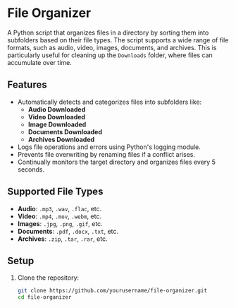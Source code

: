 # File Organizer

A Python script that organizes files in a directory by sorting them into subfolders based on their file types. The script supports a wide range of file formats, such as audio, video, images, documents, and archives. This is particularly useful for cleaning up the `Downloads` folder, where files can accumulate over time.

## Features

- Automatically detects and categorizes files into subfolders like:
  - **Audio Downloaded**
  - **Video Downloaded**
  - **Image Downloaded**
  - **Documents Downloaded**
  - **Archives Downloaded**
- Logs file operations and errors using Python's logging module.
- Prevents file overwriting by renaming files if a conflict arises.
- Continually monitors the target directory and organizes files every 5 seconds.

## Supported File Types

- **Audio**: `.mp3`, `.wav`, `.flac`, etc.
- **Video**: `.mp4`, `.mov`, `.webm`, etc.
- **Images**: `.jpg`, `.png`, `.gif`, etc.
- **Documents**: `.pdf`, `.docx`, `.txt`, etc.
- **Archives**: `.zip`, `.tar`, `.rar`, etc.

## Setup

1. Clone the repository:
   ```bash
   git clone https://github.com/yourusername/file-organizer.git
   cd file-organizer

